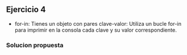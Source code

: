## Ejercicio 4

* for-in: Tienes un objeto con pares clave-valor: Utiliza un bucle for-in para imprimir en la consola cada clave y su valor correspondiente.

### Solucion propuesta